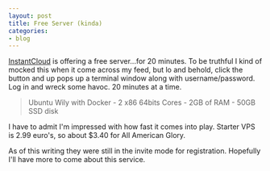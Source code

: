 ```yaml
---
layout: post
title: Free Server (kinda)
categories:
- blog
---
```


[InstantCloud](http://instantcloud.io/) is offering a free server...for 20 minutes. To be truthful I kind of mocked this when it come across my feed, but lo and behold, click the button and up pops up a terminal window along with username/password. Log in and wreck some havoc. 20 minutes at a time.


<blockquote>Ubuntu Wily with Docker - 2 x86 64bits Cores - 2GB of RAM - 50GB SSD disk</blockquote>

I have to admit I'm impressed with how fast it comes into play. Starter VPS is 2.99 euro's, so about $3.40 for All American Glory.

As of this writing they were still in the invite mode for registration. Hopefully I'll have more to come about this service.


